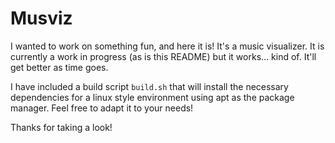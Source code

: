 # Musviz

I wanted to work on something fun, and here it is! It's a music visualizer. It is currently a work in progress (as is this README) but it works... kind of. It'll get better as time goes.

I have included a build script `build.sh` that will install the necessary dependencies for a linux style environment using apt as the package manager. Feel free to adapt it to your needs! 

Thanks for taking a look!
